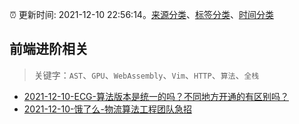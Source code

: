 :alarm_clock: 更新时间: 2021-12-10 22:56:14。[来源分类](../README.md)、[标签分类](../TAGS.md)、[时间分类](../TIMELINE.md)

## 前端进阶相关


> 关键字：`AST`、`GPU`、`WebAssembly`、`Vim`、`HTTP`、`算法`、`全栈`



- [2021-12-10-ECG-算法版本是统一的吗？不同地方开通的有区别吗？](https://www.v2ex.com/t/821431) 
- [2021-12-10-饿了么-物流算法工程团队急招](https://www.v2ex.com/t/821413) 